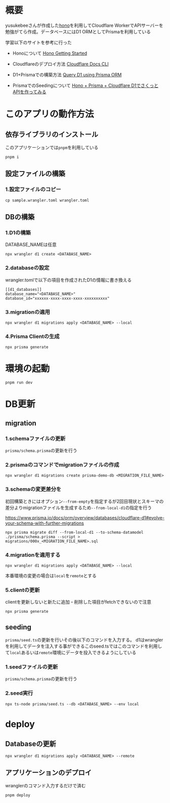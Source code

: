 # 概要
yusukebeeさんが作成した[hono](https://hono.dev/)を利用してCloudflare WorkerでAPIサーバーを勉強がてら作成。データベースにはD1 ORMとしてPrismaを利用している

学習以下のサイトを参考に行った
  
- Honoについて
[Hono Getting Started](https://hono.dev/docs/getting-started/cloudflare-workers)

- Cloudflareのデプロイ方法
[Cloudflare Docs CLI](https://developers.cloudflare.com/workers/get-started/guide/)

- D1+Prismaでの構築方法
[Query D1 using Prisma ORM](https://developers.cloudflare.com/d1/tutorials/d1-and-prisma-orm/)

- PrismaでのSeedingについて
[Hono + Prisma + Cloudflare D1でさくっとAPIを作ってみる](https://tech.fusic.co.jp/posts/hono-prisma-cloudflare-d1/)


# このアプリの動作方法
## 依存ライブラリのインストール
このアプリケーションでは`pnpm`を利用している
```
pnpm i
```

## 設定ファイルの構築
### 1.設定ファイルのコピー
```
cp sample.wrangler.toml wrangler.toml
```

## DBの構築
### 1.D1の構築
DATABASE_NAMEは任意
```
npx wrangler d1 create <DATABASE_NAME>
```

### 2.databaseの設定
wrangler.tomlで以下の項目を作成されたD1の情報に書き換える
```
[[d1_databases]]
database_name="<DATABASE_NAME>"
database_id="xxxxxx-xxxx-xxxx-xxxx-xxxxxxxxxx"
```

### 3.migrationの適用
```
npx wrangler d1 migrations apply <DATABASE_NAME> --local
```

### 4.Prisma Clientの生成
```
npx prisma generate
```

# 環境の起動
```
pnpm run dev
```

# DB更新
## migration
### 1.schemaファイルの更新
`prisma/schema.prisma`の更新を行う

### 2.prismaのコマンドでmigrationファイルの作成
```
npx wrangler d1 migrations create prisma-demo-db <MIGRATION_FILE_NAME>
```

### 3.schemaの変更差分を
初回構築ときにはオプション`--from-empty`を指定するが2回目現状とスキーマの差分よりmigrationファイルを生成するため`--from-local-d1`の指定を行う

https://www.prisma.io/docs/orm/overview/databases/cloudflare-d1#evolve-your-schema-with-further-migrations
```
npx prisma migrate diff --from-local-d1 --to-schema-datamodel ./prisma/schema.prisma --script > migrations/000x_<MIGRATION_FILE_NAME>.sql
```

### 4.migrationを適用する
```
npx wrangler d1 migrations apply <DATABASE_NAME> --local
```
本番環境の変更の場合は`local`を`remote`とする

### 5.clientの更新
clientを更新しないと新たに追加・削除した項目がfetchできないので注意
```
npx prisma generate
```

## seeding
`prisma/seed.ts`の更新を行いその後以下のコマンドを入力する。
d1はwranglerを利用してデータを注入する事ができるこのseed.tsではこのコマンドを利用して`local`あるいは`remote`環境にデータを投入できるようにしている

### 1.seedファイルの更新
`prisma/schema.prisma`の更新を行う

### 2.seed実行
```
npx ts-node prisma/seed.ts --db <DATABASE_NAME> --env local
```

# deploy
## Databaseの更新
```
npx wrangler d1 migrations apply <DATABASE_NAME> --remote
```

## アプリケーションのデプロイ
wranglerのコマンド入力するだけで済む
```
pnpm deploy
```